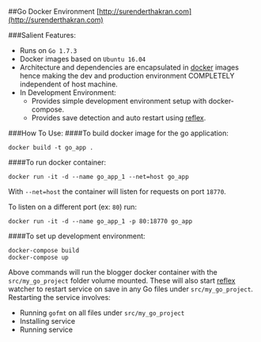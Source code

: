##Go Docker Environment
[http://surenderthakran.com](http://surenderthakran.com)

###Salient Features:
- Runs on `Go 1.7.3`
- Docker images based on `Ubuntu 16.04`
- Architecture and dependencies are encapsulated in [docker](https://www.docker.com/) images hence making the dev and production environment COMPLETELY independent of host machine.
- In Development Environment:
    - Provides simple development environment setup with docker-compose.
    - Provides save detection and auto restart using [reflex](https://github.com/cespare/reflex).

###How To Use:
####To build docker image for the go application:
```
docker build -t go_app .
```

####To run docker container:
```
docker run -it -d --name go_app_1 --net=host go_app
```
With `--net=host` the container will listen for requests on port `18770`.

To listen on a different port (ex: `80`) run:
```
docker run -it -d --name go_app_1 -p 80:18770 go_app
```

####To set up development environment:
```
docker-compose build
docker-compose up
```
Above commands will run the blogger docker container with the `src/my_go_project` folder volume mounted.
These will also start [reflex](https://github.com/cespare/reflex) watcher to restart service on save in any Go files under `src/my_go_project`.
Restarting the service involves:
- Running `gofmt` on all files under `src/my_go_project`
- Installing service
- Running service

